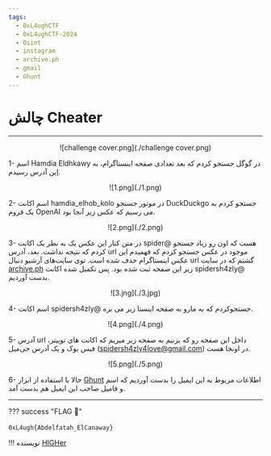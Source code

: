 ```yaml
---
tags:
  - 0xL4ughCTF
  - 0xL4ughCTF-2024
  - Osint
  - instagram
  - archive.ph
  - gmail
  - Ghunt
---
```


# چالش Cheater

---

<center>
![challenge cover.png](./challenge cover.png)
</center>

1- اسم Hamdia Eldhkawy در گوگل جستجو کردم که بعد تعدادی صفحه اینستاگرام، به [این](https://www.instagram.com/hamdia_elhob_kolo) آدرس رسیدم.
 

<center>
![1.png](./1.png)
</center>

2- اسم اکانت hamdia_elhob_kolo در موتور جستجو DuckDuckgo جستجو کردم به یک فروم OpenAI می رسیم که عکس زیر آنجا بود.

<center>
![2.png](./2.png)
</center>

3-  در متن کنار این عکس یک به نظر یک اکانت spider@ هست که اون رو زیاد جستجو کردم که نتیجه نداشت. بعد، آدرس url موجود در عکس جستجو کردم که فهمیدم این عکس اینستاگرام حذف شده است. توی سایت‌های آرشیو دنبال url گشتم که در سایت [archive.ph](https://www.archive.ph) زیر این صفحه ثبت شده بود. پس تکمیل شده اکانت spidersh4zly@ بدست آوردیم.


<center>
![3.jng](./3.jpg)
</center>


4- اسم اکانت spidersh4zly@ جستجوکردم که به مارو به صفحه اینستا زیر می بره.

<center>
![4.png](./4.png)
</center>

5- آدرس url داخل این صفحه رو که بزنیم به صفحه زیر میریم که اکانت های توییتر، فیس بوک و یک آدرس جی‌میل (spidersh4zly4love@gmail.com) در اونجا هست.


<center>
![5.png](./5.png)
</center>

6- حالا با استفاده از ابزار [Ghunt](https://github.com/mxrch/GHunt) اطلاعات مربوط به این ایمیل را بدست آوردیم که اسم و فامیل صاحب این ایمیل هم بدست آمد.

---
??? success "FLAG :triangular_flag_on_post:"
    <div dir="ltr">`0xL4ugh{Abdelfatah_ElCanaway}`</div>


!!! نویسنده
    [HIGHer](https://twitter.com/HIGH01012)